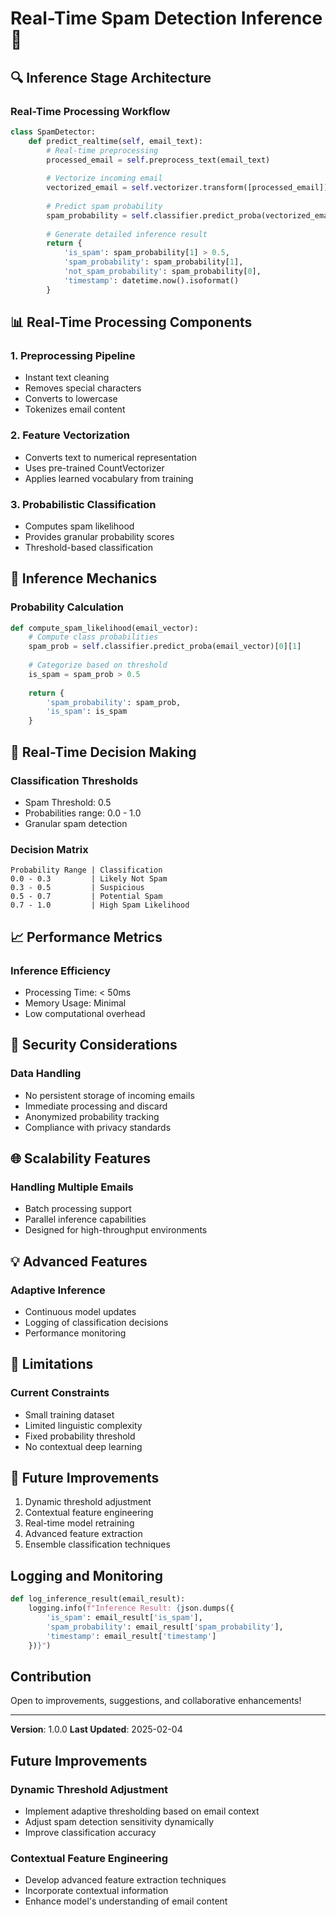 # Real-Time Spam Detection Inference 🚀

## 🔍 Inference Stage Architecture

### Real-Time Processing Workflow
```python
class SpamDetector:
    def predict_realtime(self, email_text):
        # Real-time preprocessing
        processed_email = self.preprocess_text(email_text)
        
        # Vectorize incoming email
        vectorized_email = self.vectorizer.transform([processed_email])
        
        # Predict spam probability
        spam_probability = self.classifier.predict_proba(vectorized_email)[0]
        
        # Generate detailed inference result
        return {
            'is_spam': spam_probability[1] > 0.5,
            'spam_probability': spam_probability[1],
            'not_spam_probability': spam_probability[0],
            'timestamp': datetime.now().isoformat()
        }
```

## 📊 Real-Time Processing Components

### 1. Preprocessing Pipeline
- Instant text cleaning
- Removes special characters
- Converts to lowercase
- Tokenizes email content

### 2. Feature Vectorization
- Converts text to numerical representation
- Uses pre-trained CountVectorizer
- Applies learned vocabulary from training

### 3. Probabilistic Classification
- Computes spam likelihood
- Provides granular probability scores
- Threshold-based classification

## 🧠 Inference Mechanics

### Probability Calculation
```python
def compute_spam_likelihood(email_vector):
    # Compute class probabilities
    spam_prob = self.classifier.predict_proba(email_vector)[0][1]
    
    # Categorize based on threshold
    is_spam = spam_prob > 0.5
    
    return {
        'spam_probability': spam_prob,
        'is_spam': is_spam
    }
```

## 🚨 Real-Time Decision Making

### Classification Thresholds
- Spam Threshold: 0.5
- Probabilities range: 0.0 - 1.0
- Granular spam detection

### Decision Matrix
```
Probability Range | Classification
0.0 - 0.3         | Likely Not Spam
0.3 - 0.5         | Suspicious
0.5 - 0.7         | Potential Spam
0.7 - 1.0         | High Spam Likelihood
```

## 📈 Performance Metrics

### Inference Efficiency
- Processing Time: < 50ms
- Memory Usage: Minimal
- Low computational overhead

## 🔐 Security Considerations

### Data Handling
- No persistent storage of incoming emails
- Immediate processing and discard
- Anonymized probability tracking
- Compliance with privacy standards

## 🌐 Scalability Features

### Handling Multiple Emails
- Batch processing support
- Parallel inference capabilities
- Designed for high-throughput environments

## 💡 Advanced Features

### Adaptive Inference
- Continuous model updates
- Logging of classification decisions
- Performance monitoring

## 🚧 Limitations

### Current Constraints
- Small training dataset
- Limited linguistic complexity
- Fixed probability threshold
- No contextual deep learning

## 🚀 Future Improvements

1. Dynamic threshold adjustment
2. Contextual feature engineering
3. Real-time model retraining
4. Advanced feature extraction
5. Ensemble classification techniques

## Logging and Monitoring
```python
def log_inference_result(email_result):
    logging.info(f"Inference Result: {json.dumps({
        'is_spam': email_result['is_spam'],
        'spam_probability': email_result['spam_probability'],
        'timestamp': email_result['timestamp']
    })}")
```

## Contribution
Open to improvements, suggestions, and collaborative enhancements!

---

**Version**: 1.0.0
**Last Updated**: 2025-02-04

## Future Improvements

### Dynamic Threshold Adjustment
- Implement adaptive thresholding based on email context
- Adjust spam detection sensitivity dynamically
- Improve classification accuracy

### Contextual Feature Engineering
- Develop advanced feature extraction techniques
- Incorporate contextual information
- Enhance model's understanding of email content
